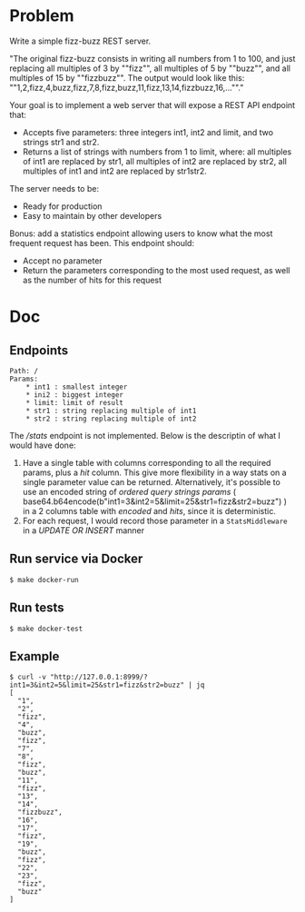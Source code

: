 # Problem

Write a simple fizz-buzz REST server.

"The original fizz-buzz consists in writing all numbers from 1 to 100, and just replacing all multiples of 3 by ""fizz"", all multiples of 5 by ""buzz"", and all multiples of 15 by ""fizzbuzz"".
The output would look like this: ""1,2,fizz,4,buzz,fizz,7,8,fizz,buzz,11,fizz,13,14,fizzbuzz,16,...""."

Your goal is to implement a web server that will expose a REST API endpoint that:
- Accepts five parameters: three integers int1, int2 and limit, and two strings str1 and str2.
- Returns a list of strings with numbers from 1 to limit, where: all multiples of int1 are replaced by str1, all multiples of int2 are replaced by str2, all multiples of int1 and int2 are replaced by str1str2.

The server needs to be:
- Ready for production
- Easy to maintain by other developers

Bonus: add a statistics endpoint allowing users to know what the most frequent request has been. This endpoint should:
- Accept no parameter
- Return the parameters corresponding to the most used request, as well as the number of hits for this request


# Doc

## Endpoints

```
Path: /
Params:
    * int1 : smallest integer
    * ini2 : biggest integer
    * limit: limit of result
    * str1 : string replacing multiple of int1
    * str2 : string replacing multiple of int2
```

The */stats* endpoint is not implemented. Below is the descriptin of what I would have done:

1. Have a single table with columns corresponding to all the required params, plus a *hit* column. This give more flexibility in a way stats on a single parameter value can be returned.
   Alternatively, it's possible to use an encoded string of *ordered query strings params* ( base64.b64encode(b"int1=3&int2=5&limit=25&str1=fizz&str2=buzz") ) in a 2 columns table with *encoded* and *hits*, since it is deterministic.  
2. For each request, I would record those parameter in a `StatsMiddleware` in a *UPDATE OR INSERT* manner


## Run service via Docker

```shell
$ make docker-run
```

## Run tests

```shell
$ make docker-test
```

## Example

```shell
$ curl -v "http://127.0.0.1:8999/?int1=3&int2=5&limit=25&str1=fizz&str2=buzz" | jq
[
  "1",
  "2",
  "fizz",
  "4",
  "buzz",
  "fizz",
  "7",
  "8",
  "fizz",
  "buzz",
  "11",
  "fizz",
  "13",
  "14",
  "fizzbuzz",
  "16",
  "17",
  "fizz",
  "19",
  "buzz",
  "fizz",
  "22",
  "23",
  "fizz",
  "buzz"
]
```
